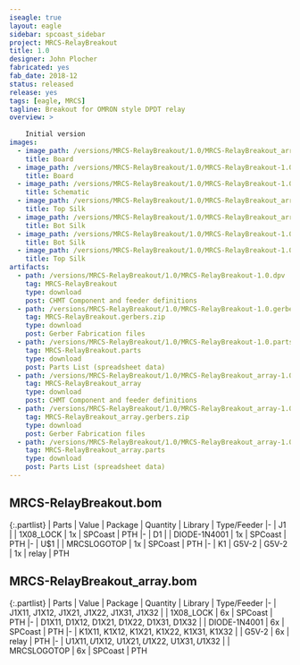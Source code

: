 ```yaml
---
iseagle: true
layout: eagle
sidebar: spcoast_sidebar
project: MRCS-RelayBreakout
title: 1.0
designer: John Plocher
fabricated: yes
fab_date: 2018-12
status: released
release: yes
tags: [eagle, MRCS]
tagline: Breakout for OMRON style DPDT relay
overview: >
    
    Initial version
images:
  - image_path: /versions/MRCS-RelayBreakout/1.0/MRCS-RelayBreakout_array-1.0.brd.png
    title: Board
  - image_path: /versions/MRCS-RelayBreakout/1.0/MRCS-RelayBreakout-1.0.brd.png
    title: Board
  - image_path: /versions/MRCS-RelayBreakout/1.0/MRCS-RelayBreakout-1.0.sch.png
    title: Schematic
  - image_path: /versions/MRCS-RelayBreakout/1.0/MRCS-RelayBreakout_array-1.0.top.brd.png
    title: Top Silk
  - image_path: /versions/MRCS-RelayBreakout/1.0/MRCS-RelayBreakout_array-1.0.bot.brd.png
    title: Bot Silk
  - image_path: /versions/MRCS-RelayBreakout/1.0/MRCS-RelayBreakout-1.0.bot.brd.png
    title: Bot Silk
  - image_path: /versions/MRCS-RelayBreakout/1.0/MRCS-RelayBreakout-1.0.top.brd.png
    title: Top Silk
artifacts:
  - path: /versions/MRCS-RelayBreakout/1.0/MRCS-RelayBreakout-1.0.dpv
    tag: MRCS-RelayBreakout
    type: download
    post: CHMT Component and feeder definitions
  - path: /versions/MRCS-RelayBreakout/1.0/MRCS-RelayBreakout-1.0.gerbers.zip
    tag: MRCS-RelayBreakout.gerbers.zip
    type: download
    post: Gerber Fabrication files
  - path: /versions/MRCS-RelayBreakout/1.0/MRCS-RelayBreakout-1.0.parts.csv
    tag: MRCS-RelayBreakout.parts
    type: download
    post: Parts List (spreadsheet data)
  - path: /versions/MRCS-RelayBreakout/1.0/MRCS-RelayBreakout_array-1.0.dpv
    tag: MRCS-RelayBreakout_array
    type: download
    post: CHMT Component and feeder definitions
  - path: /versions/MRCS-RelayBreakout/1.0/MRCS-RelayBreakout_array-1.0.gerbers.zip
    tag: MRCS-RelayBreakout_array.gerbers.zip
    type: download
    post: Gerber Fabrication files
  - path: /versions/MRCS-RelayBreakout/1.0/MRCS-RelayBreakout_array-1.0.parts.csv
    tag: MRCS-RelayBreakout_array.parts
    type: download
    post: Parts List (spreadsheet data)
---
```


## MRCS-RelayBreakout.bom

{:.partlist}
| Parts | Value | Package | Quantity | Library | Type/Feeder
|-
| J1 |  | 1X08_LOCK | 1x | SPCoast | PTH
|-
| D1 |  | DIODE-1N4001 | 1x | SPCoast | PTH
|-
| U$1 |  | MRCSLOGOTOP | 1x | SPCoast | PTH
|-
| K1 | G5V-2 | G5V-2 | 1x | relay | PTH

## MRCS-RelayBreakout_array.bom

{:.partlist}
| Parts | Value | Package | Quantity | Library | Type/Feeder
|-
| J1X11, J1X12, J1X21, J1X22, J1X31, J1X32 |  | 1X08_LOCK | 6x | SPCoast | PTH
|-
| D1X11, D1X12, D1X21, D1X22, D1X31, D1X32 |  | DIODE-1N4001 | 6x | SPCoast | PTH
|-
| K1X11, K1X12, K1X21, K1X22, K1X31, K1X32 |  | G5V-2 | 6x | relay | PTH
|-
| U$1X11, U$1X12, U$1X21, U$1X22, U$1X31, U$1X32 |  | MRCSLOGOTOP | 6x | SPCoast | PTH
